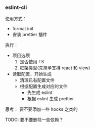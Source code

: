 <!-- @format -->

### eslint-cli

使用方式：

- format init
- 安装 prettier 插件

执行：

- 项目选项
  1. 是否使用 TS
  2. 框架类型(先简单支持 react 和 view)
- 读取配置，开始生成
  - 清理已有配置文件
  - 根据配置生成对应的文件
    - 先生成 eslint
    - 根据 eslint 生成 prettier

思考： 要不要添加一些 hooks 之类的

TODO: 要不要删除一些依赖？
